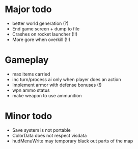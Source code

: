 Major todo
==========
* better world generation (?)
* End game screen + dump to file
* Crashes on rocket launcher (!!)
* More gore when overkill (!!)

Gameplay
========
* max items carried
* inc turn/process ai only when player does an action
* Implement armor with defense bonuses (!)
* wpn ammo status
* make weapon to use ammunition

Minor todo
==========
* Save system is not portable
* ColorData does not respect visdata
* hudMenuWrite may temporary black out parts of the map
